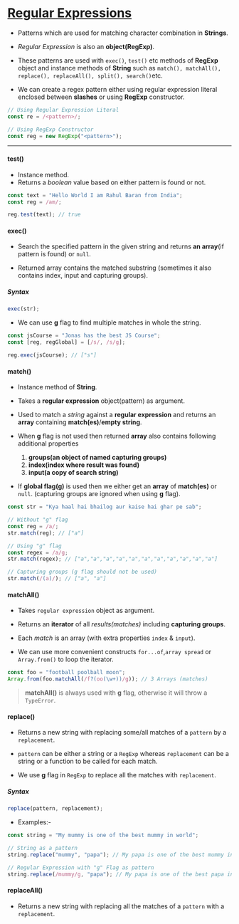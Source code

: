 # [Regular Expressions](https://developer.mozilla.org/en-US/docs/Web/JavaScript/Guide/Regular_Expressions)

- Patterns which are used for matching character combination in **Strings**.

- _Regular Expression_ is also an **object(RegExp)**.

- These patterns are used with `exec()`, `test()` etc methods of **RegExp** object and instance methods of **String** such as `match(), matchAll(), replace(), replaceAll(), split(), search()`etc.

- We can create a regex pattern either using regular expression literal enclosed between **slashes** or using **RegExp** constructor.

```js
// Using Regular Expression Literal
const re = /<pattern>/;

// Using RegExp Constructor
const reg = new RegExp("<pattern>");
```

---

#### test()

- Instance method.
- Returns a _boolean_ value based on either pattern is found or not.

```js
const text = "Hello World I am Rahul Baran from India";
const reg = /am/;

reg.test(text); // true
```

#### exec()

- Search the specified pattern in the given string and returns **an array**(if pattern is found) or `null`.

- Returned array contains the matched substring (sometimes it also contains index, input and capturing groups).

##### Syntax

```js
exec(str);
```

- We can use **g** flag to find multiple matches in whole the string.

```js
const jsCourse = "Jonas has the best JS Course";
const [reg, regGlobal] = [/s/, /s/g];

reg.exec(jsCourse); // ["s"]
```

#### match()

- Instance method of **String**.
- Takes a **regular expression** object(pattern) as argument.
- Used to match a _string_ against a **regular expression** and returns an **array** containing **match(es)**/**empty string**.

- When **g** flag is not used then returned **array** also contains following additional properties

  1. **groups(an object of named capturing groups)**
  2. **index(index where result was found)**
  3. **input(a copy of search string)**

- If **global flag(g)** is used then we either get an **array** of **match(es)** or `null`. (capturing groups are ignored when using **g** flag).

```js
const str = "Kya haal hai bhailog aur kaise hai ghar pe sab";

// Without "g" flag
const reg = /a/;
str.match(reg); // ["a"]

// Using "g" flag
const regex = /a/g;
str.match(regex); // ["a","a","a","a","a","a","a","a","a","a","a"]

// Capturing groups (g flag should not be used)
str.match(/(a)/); // ["a", "a"]
```

#### matchAll()

- Takes `regular expression` object as argument.
- Returns an **iterator** of all _results(matches)_ including **capturing groups**.

- Each _match_ is an array (with extra properties `index` & `input`).

- We can use more convenient constructs `for...of`,`array spread` or `Array.from()` to loop the iterator.

```js
const foo = "football poolball moon";
Array.from(foo.matchAll(/f?(oo(\w+))/g)); // 3 Arrays (matches)
```

> **matchAll()** is always used with **g** flag, otherwise it will throw a `TypeError`.

#### replace()

- Returns a new string with replacing some/all matches of a `pattern` by a `replacement`.

- `pattern` can be either a string or a `RegExp` whereas `replacement` can be a string or a function to be called for each match.

- We use **g** flag in `RegExp` to replace all the matches with `replacement`.

##### Syntax

```js
replace(pattern, replacement);
```

- Examples:-

```js
const string = "My mummy is one of the best mummy in world";

// String as a pattern
string.replace("mummy", "papa"); // My papa is one of the best mummy in world

// Regular Expression with "g" Flag as pattern
string.replace(/mummy/g, "papa"); // My papa is one of the best papa in world
```

#### replaceAll()

- Returns a new string with replacing all the matches of a `pattern` with a `replacement`.
